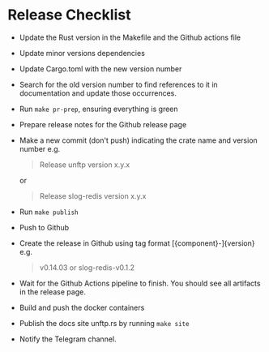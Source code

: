 # Release Checklist

* Update the Rust version in the Makefile and the Github actions file
* Update minor versions dependencies
* Update Cargo.toml with the new version number
* Search for the old version number to find references to it in documentation and update those occurrences.
* Run `make pr-prep`, ensuring everything is green
* Prepare release notes for the Github release page
* Make a new commit (don't push) indicating the crate name and version number e.g.    
    > Release unftp version x.y.x

    or

    > Release slog-redis version x.y.x
* Run `make publish`
* Push to Github
* Create the release in Github using tag format \[{component}-\]{version} e.g.
  > v0.14.03
  or
  > slog-redis-v0.1.2
* Wait for the Github Actions pipeline to finish. You should see all artifacts in the release page.
* Build and push the docker containers
* Publish the docs site unftp.rs by running `make site`
* Notify the Telegram channel.
